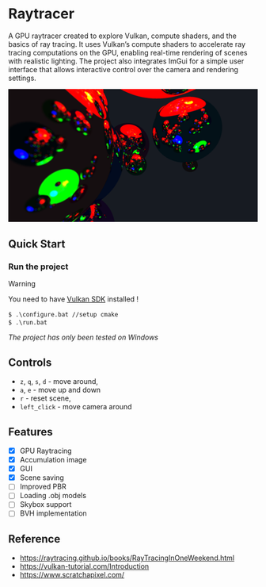 # Raytracer

A GPU raytracer created to explore Vulkan, compute shaders, and the basics of ray tracing. It uses Vulkan’s compute shaders to accelerate ray tracing computations on the GPU, enabling real-time rendering of scenes with realistic lighting. The project also integrates ImGui for a simple user interface that allows interactive control over the camera and rendering settings.

![thumbnail](thumbnail.png)

## Quick Start

### Run the project

> [!WARNING]
> You need to have [Vulkan SDK](https://vulkan.lunarg.com/sdk/home) installed !

```console
$ .\configure.bat //setup cmake
$ .\run.bat
```

_The project has only been tested on Windows_

## Controls

- `z`, `q`, `s`, `d` - move around,
- `a`, `e` - move up and down
- `r` - reset scene,
- `left_click` - move camera around

## Features

- [x] GPU Raytracing
- [x] Accumulation image
- [x] GUI
- [x] Scene saving
- [ ] Improved PBR
- [ ] Loading .obj models
- [ ] Skybox support
- [ ] BVH implementation

## Reference

- https://raytracing.github.io/books/RayTracingInOneWeekend.html
- https://vulkan-tutorial.com/Introduction
- https://www.scratchapixel.com/
